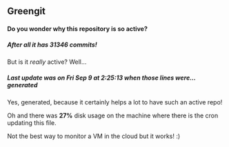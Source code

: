 ## Greengit

#### Do you wonder why this repository is so active?

##### After all it has 31346 commits!

But is it *really* active? Well...

##### Last update was on Fri Sep 9 at 2:25:13 when those lines were... generated

Yes, generated, because it certainly helps a lot to have such an active repo!

Oh and there was **27%** disk usage on the machine
where there is the cron updating this file.

Not the best way to monitor a VM in the cloud but it works! :)

